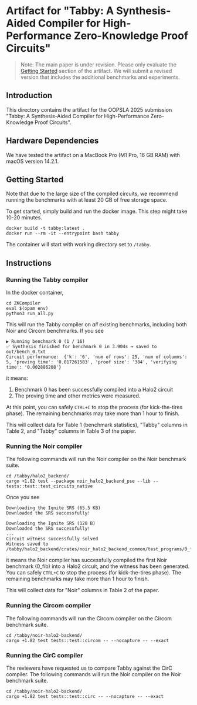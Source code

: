 # Artifact for "Tabby: A Synthesis-Aided Compiler for High-Performance Zero-Knowledge Proof Circuits"

> Note: The main paper is under revision. Please only evaluate the [Getting Started](#getting-started) section of the artifact. We will submit a revised version that includes the additional benchmarks and experiments.


## Introduction

This directory contains the artifact for the OOPSLA 2025 submission "Tabby: A Synthesis-Aided Compiler for High-Performance Zero-Knowledge Proof Circuits".

## Hardware Dependencies
We have tested the artifact on a MacBook Pro (M1 Pro, 16 GB RAM) with macOS version 14.2.1.

## Getting Started

Note that due to the large size of the compiled circuits, we recommend running the benchmarks with at least 20 GB of free storage space.

To get started, simply build and run the docker image. This step might take 10-20 minutes.
```shell
docker build -t tabby:latest .
docker run --rm -it --entrypoint bash tabby
```
The container will start with working directory set to `/tabby`.

## Instructions

### Running the Tabby compiler
In the docker container,
```
cd ZKCompiler
eval $(opam env)
python3 run_all.py
```
This will run the Tabby compiler on *all* existing benchmarks, including both Noir and Circom benchmarks. If you see
```
▶️ Running benchmark 0 (1 / 16)
✅ Synthesis finished for benchmark 0 in 3.904s → saved to out/bench_0.txt
Circuit performance:  {'k': '6', 'num of rows': 25, 'num of columns': 5, 'proving time': '0.017261583', 'proof size': '384', 'verifying time': '0.002886208'}
```
it means:
1. Benchmark 0 has been successfully compiled into a Halo2 circuit
2. The proving time and other metrics were measured.

At this point, you can safely `CTRL+C` to stop the process (for kick-the-tires phase). The remaining benchmarks may take more than 1 hour to finish.

This will collect data for Table 1 (benchmark statistics), "Tabby" columns in Table 2, and "Tabby" columns in Table 3 of the paper.

### Running the Noir compiler

The following commands will run the Noir compiler on the Noir benchmark suite.
```shell
cd /tabby/halo2_backend/
cargo +1.82 test --package noir_halo2_backend_pse --lib -- tests::test::test_circuits_native 
```

Once you see
```
Downloading the Ignite SRS (65.5 KB)
Downloaded the SRS successfully!

Downloading the Ignite SRS (128 B)
Downloaded the SRS successfully!
...
Circuit witness successfully solved
Witness saved to /tabby/halo2_backend/crates/noir_halo2_backend_common/test_programs/0_fib/target/witness.tr
```
it means the Noir compiler has successfully compiled the first Noir benchmark (0_fib) into a Halo2 circuit, and the witness has been generated.
You can safely `CTRL+C` to stop the process (for kick-the-tires phase). The remaining benchmarks may take more than 1 hour to finish.

This will collect data for "Noir" columns in Table 2 of the paper.

### Running the Circom compiler

The following commands will run the Circom compiler on the Circom benchmark suite.
    
```shell
cd /tabby/noir-halo2-backend/
cargo +1.82 test tests::test::circom -- --nocapture -- --exact 
```

### Running the CirC compiler

The reviewers have requested us to compare Tabby against the CirC compiler. The following commands will run the Noir compiler on the Noir benchmark suite.
```shell
cd /tabby/noir-halo2-backend/
cargo +1.82 test tests::test::circ -- --nocapture -- --exact
```
